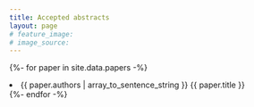 ```yaml
---
title: Accepted abstracts
layout: page
# feature_image: 
# image_source: 
---
```


{%- for paper in site.data.papers -%}
  <li>
    <span class="text-muted mr-2">{{ paper.authors | array_to_sentence_string }}</span> 
    {{ paper.title }}
  </li>    
{%- endfor -%}
